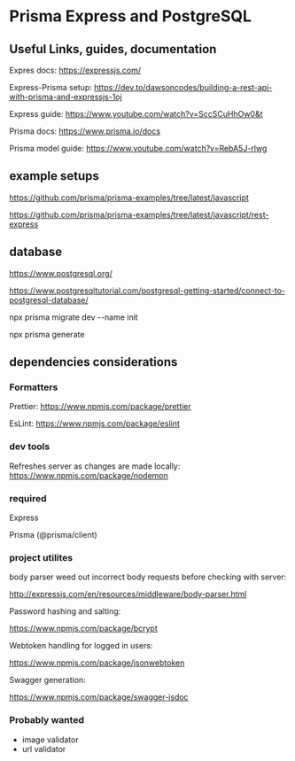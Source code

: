 # Prisma Express and PostgreSQL

## Useful Links, guides, documentation

Expres docs: https://expressjs.com/

Express-Prisma setup: https://dev.to/dawsoncodes/building-a-rest-api-with-prisma-and-expressjs-1oj

Express guide: https://www.youtube.com/watch?v=SccSCuHhOw0&t

Prisma docs: https://www.prisma.io/docs

Prisma model guide: https://www.youtube.com/watch?v=RebA5J-rlwg

## example setups

https://github.com/prisma/prisma-examples/tree/latest/javascript

https://github.com/prisma/prisma-examples/tree/latest/javascript/rest-express

## database

https://www.postgresql.org/

https://www.postgresqltutorial.com/postgresql-getting-started/connect-to-postgresql-database/

npx prisma migrate dev --name init

npx prisma generate

## dependencies considerations

### Formatters
Prettier: https://www.npmjs.com/package/prettier

EsLint: https://www.npmjs.com/package/eslint

### dev tools
Refreshes server as changes are made locally:
https://www.npmjs.com/package/nodemon

### required

Express

Prisma (@prisma/client)

### project utilites
body parser weed out incorrect body requests before checking with server:

http://expressjs.com/en/resources/middleware/body-parser.html

Password hashing and salting:

https://www.npmjs.com/package/bcrypt

Webtoken handling for logged in users:

https://www.npmjs.com/package/jsonwebtoken

Swagger generation:

https://www.npmjs.com/package/swagger-jsdoc

### Probably wanted

- image validator
- url validator

